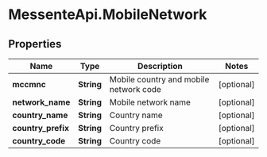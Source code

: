 # MessenteApi.MobileNetwork

## Properties

Name | Type | Description | Notes
------------ | ------------- | ------------- | -------------
**mccmnc** | **String** | Mobile country and mobile network code | [optional] 
**network_name** | **String** | Mobile network name | [optional] 
**country_name** | **String** | Country name | [optional] 
**country_prefix** | **String** | Country prefix | [optional] 
**country_code** | **String** | Country code | [optional] 



